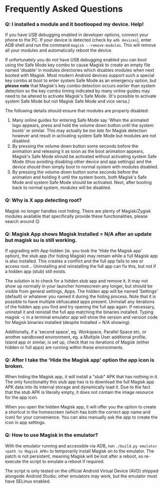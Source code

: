 # Frequently Asked Questions

### Q: I installed a module and it bootlooped my device. Help!

If you have USB debugging enabled in developer options, connect your phone to the PC. If your device is detected (check by `adb devices`), enter ADB shell and run the command `magisk --remove-modules`. This will remove all your modules and automatically reboot the device.

If unfortunately you do not have USB debugging enabled you can boot using the Safe Mode key combo to cause Magisk to create an empty file named 'disable' in modules directories which disables modules when next booted with Magisk. Most modern Android devices support such a special key combo at boot to enter system Safe Mode as an emergency option, but **please note** that Magisk's key combo detection occurs _earlier_ than system detection so the key combo timing indicated by many online guides may need to be altered to activate Magisk's Safe Mode. (It's possible to activate system Safe Mode but not Magisk Safe Mode and vice versa.)

The following details should ensure that modules are properly disabled:

1. Many online guides for entering Safe Mode say 'When the animated logo appears, press and hold the volume down button until the system boots' or similar. This may actually be _too late_ for Magisk detection however and result in activating system Safe Mode but modules are not disabled.
2. By pressing the volume down button some seconds before the animation and releasing it as soon as the boot animation appears, Magisk's Safe Mode should be activated without activating system Safe Mode (thus avoiding disabling other device and app settings) and the device should then simply boot to normal system with modules disabled.
3. By pressing the volume down button some seconds before the animation and holding it until the system boots, both Magisk's Safe Mode and system Safe Mode should be activated. Next, after booting back to normal system, modules will be disabled.

### Q: Why is X app detecting root?

Magisk no longer handles root hiding. There are plenty of Magisk/Zygisk modules available that specifically provide these functionalities, please search around 😉

### Q: Magisk App shows Magisk Installed = N/A after an update but magisk su is still working.

If upgrading with App hidden (ie. you took the 'Hide the Magisk app' option), the stub app (for hiding Magisk) may remain while a full Magisk app is also installed. This creates a conflict and the full app fails to see or access root... Uninstalling and reinstalling the full app can fix this, but not if a hidden app (stub) still exists.

The solution is to check for a hidden stub app and remove it. It may not show up normally in your launcher homescreen any longer, but should be visible from general settings, Apps. The hidden app will be named 'Settings' (default) or whatever you named it during the hiding process. Note that it is possible to have multiple obfuscated apps present. Uninstall any iterations of the hidden app you find and try opening the full app again. If necessary, uninstall it and reinstall the full app matching the binaries installed. Typing magisk -c in a terminal emulator app will show the version and version code for Magisk binaries installed (despite Installed = N/A showing).

Additionally, if a 'second space', eg. Workspace, Parallel Space etc, or another sandboxed environment, eg. a Multiple User additional profile, Island app or similar, is set up, check that no iterations of Magisk (either hidden or full apps) are running within these environments.

### Q: After I take the 'Hide the Magisk app' option the app icon is broken.

When hiding the Magisk app, it will install a "stub" APK that has nothing in it. The only functionality this stub app has is to download the full Magisk app APK data into its internal storage and dynamically load it. Due to the fact that the stub APK is literally empty, it does not contain the image resource for the app icon.

When you open the hidden Magisk app, it will offer you the option to create a shortcut in the homescreen (which has both the correct app name and icon) for your convenience. You can also manually ask the app to create the icon in app settings.

### Q: How to use Magisk in the emulator?

With the emulator running and accessible via ADB, run `./build.py emulator <path to Magisk APK>` to temporarily install Magisk on to the emulator. The patch is not persistent, meaning Magisk will be lost after a reboot, so re-execute the script to emulate a reboot if required.

The script is only tested on the official Android Virtual Device (AVD) shipped alongside Android Studio; other emulators may work, but the emulator must have SELinux enabled.

